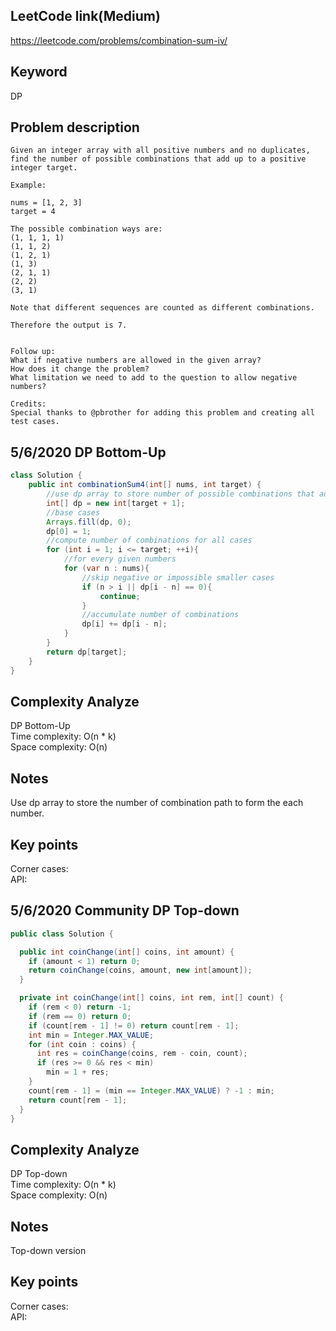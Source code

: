 ## LeetCode link(Medium)
https://leetcode.com/problems/combination-sum-iv/

## Keyword
DP

## Problem description
```
Given an integer array with all positive numbers and no duplicates, find the number of possible combinations that add up to a positive integer target.

Example:

nums = [1, 2, 3]
target = 4

The possible combination ways are:
(1, 1, 1, 1)
(1, 1, 2)
(1, 2, 1)
(1, 3)
(2, 1, 1)
(2, 2)
(3, 1)

Note that different sequences are counted as different combinations.

Therefore the output is 7.
 

Follow up:
What if negative numbers are allowed in the given array?
How does it change the problem?
What limitation we need to add to the question to allow negative numbers?

Credits:
Special thanks to @pbrother for adding this problem and creating all test cases.
```

## 5/6/2020 DP Bottom-Up

```java
class Solution {
    public int combinationSum4(int[] nums, int target) {
        //use dp array to store number of possible combinations that add up to any positive number
        int[] dp = new int[target + 1];
        //base cases
        Arrays.fill(dp, 0);
        dp[0] = 1;
        //compute number of combinations for all cases
        for (int i = 1; i <= target; ++i){
            //for every given numbers
            for (var n : nums){
                //skip negative or impossible smaller cases
                if (n > i || dp[i - n] == 0){
                    continue;
                }
                //accumulate number of combinations
                dp[i] += dp[i - n];
            }
        }
        return dp[target];
    }
}
```

## Complexity Analyze
DP Bottom-Up\
Time complexity: O(n * k)\
Space complexity: O(n)

## Notes
Use dp array to store the number of combination path to form the each number.

## Key points
Corner cases: \
API:

## 5/6/2020 Community DP Top-down

```java
public class Solution {

  public int coinChange(int[] coins, int amount) {
    if (amount < 1) return 0;
    return coinChange(coins, amount, new int[amount]);
  }

  private int coinChange(int[] coins, int rem, int[] count) {
    if (rem < 0) return -1;
    if (rem == 0) return 0;
    if (count[rem - 1] != 0) return count[rem - 1];
    int min = Integer.MAX_VALUE;
    for (int coin : coins) {
      int res = coinChange(coins, rem - coin, count);
      if (res >= 0 && res < min)
        min = 1 + res;
    }
    count[rem - 1] = (min == Integer.MAX_VALUE) ? -1 : min;
    return count[rem - 1];
  }
}
```

## Complexity Analyze
DP Top-down\
Time complexity: O(n * k)\
Space complexity: O(n)

## Notes
Top-down version

## Key points
Corner cases: \
API: